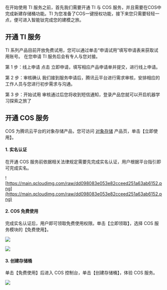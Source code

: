 在开始使用 TI 服务之前，首先我们需要开通 TI 与 COS 服务，并且需要在COS中完成新建存储桶功能。TI 为您准备了COS一键授权功能，接下来您只需要轻轻一点，便可进入智能钛完成您的建模之旅。
## 开通 TI 服务

TI 系列产品目前开放免费试用，您可以通过单击“申请试用”填写申请表来获取试用账号。
在您申请 TI 服务后会有专人与您对接。


第 1 步：线上申请
点击 立即申请，填写相应产品申请单并提交，进行线上申请。

第 2 步：审核确认
我们接到服务申请后，腾讯云平台进行需求审核，安排相应的工作人员与您进行初步需求与沟通。

第 3 步：开始试用
审核通过后您将收到短信通知，登录产品您就可以开启机器学习探索之旅了

## 开通 COS 服务

COS 为腾讯云平台的对象存储产品，您可访问 [对象存储](https://cloud.tencent.com/product/cos) 产品页，单击【立即使用】。

#### 1. 实名认证

在开通 COS 服务前依据相关法律规定需要先完成实名认证，用户根据平台指引即可完成实名。

   ![https://main.qcloudimg.com/raw/dd098083e053e82cceed251a63ab6152.png](https://main.qcloudimg.com/raw/dd098083e053e82cceed251a63ab6152.png)

#### 2. COS 免费使用

完成实名认证后，用户即可领取免费使用权限。单击【立即领取】，选择 COS 服务模块的【免费使用】。

   ![](https://main.qcloudimg.com/raw/3f9e811a4f65bdeb0213a43dd35203ac.png)

   ![](https://main.qcloudimg.com/raw/10a3b89d3396a47962089f22abfc8683.png)

#### 3. 创建存储桶

 单击【免费使用】后进入 COS 控制台，单击【创建存储桶】，体验 COS 服务。

   ![](https://main.qcloudimg.com/raw/0eeab4cf3ee230dbd21ffb22efa0e01b.png)


